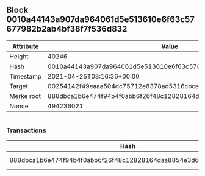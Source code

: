 ## Block 0010a44143a907da964061d5e513610e6f63c57677982b2ab4bf38f7f536d832

Attribute | Value
--- | ---
Height | 40246
Hash | 0010a44143a907da964061d5e513610e6f63c57677982b2ab4bf38f7f536d832
Timestamp | 2021-04-25T08:16:36+00:00
Target | 00254142f49eaaa504dc75712e8378ad5316cbcead634704b3734b6271167cc4
Merke root | 888dbca1b6e474f94b4f0abb6f26f48c12828164daa8854e3d65daabd87fc195
Nonce | 494236021

```

```

### Transactions

Hash | Amount
--- | ---
[888dbca1b6e474f94b4f0abb6f26f48c12828164daa8854e3d65daabd87fc195](888dbca1b6e474f94b4f0abb6f26f48c12828164daa8854e3d65daabd87fc195.md) | 10.00000000 SKEPTI 
